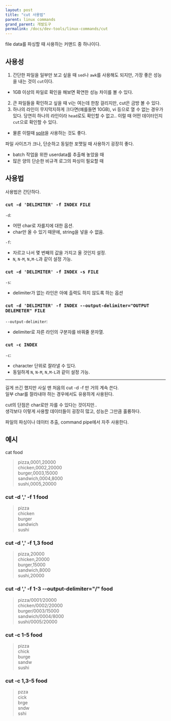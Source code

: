 ```yaml
---
layout: post
title: "cut 사용법"
parent: linux commands
grand_parent: 개발도구
permalink: /docs/dev-tools/linux-commands/cut
---
```


file data를 파싱할 때 사용하는 커맨드 중 하나이다.  

## 사용성

1. 간단한 파일을 일부만 보고 싶을 때 `sed`나 `awk`를 사용해도 되지만, 가장 좋은 성능을 내는 것이 `cut`이다.  
  - 1GB 이상의 파일로 확인을 해보면 확연한 성능 차이를 볼 수 있다.  
2. 큰 파일들을 확인하고 싶을 때 vi는 여는데 한참 걸리지만, cut은 금방 볼 수 있다.
3. 하나의 라인이 무지막지하게 크다면(예를들면 10GB), vi 등으로 열 수 없는 경우가 있다. 당연히 하나의 라인이라 `head`로도 확인할 수 없고.. 이럴 때 어떤 데이터인지 `cut`으로 확인할 수 있다.
  - 물론 이럴때 [split](https://meansoup.github.io/2021/04/07/split/)을 사용하는 것도 좋다.

파일 사이즈가 크나, 단순하고 동일한 포맷일 때 사용하기 굉장히 좋다.
- batch 작업을 위한 userdata를 추출해 놓았을 때
- 많은 양의 단순한 비규격 로그의 파싱이 필요할 때

## 사용법

사용법은 간단하다.

### `cut -d 'DELIMITER' -f INDEX FILE`

`-d`:  
- 어떤 char로 자를지에 대한 옵션.
- char만 올 수 있기 때문에, string을 넣을 수 없음.

`-f`:  
- 자르고 나서 몇 번째의 값을 가지고 올 것인지 설정.
- `N`, `N-M`, `N,M-L`과 같이 설정 가능.

### `cut -d 'DELIMITER' -f INDEX -s FILE`

`-s`:
- delimiter가 없는 라인은 아예 출력도 하지 않도록 하는 옵션

### `cut -d 'DELIMITER' -f INDEX --output-delimiter="OUTPUT DELEMETER" FILE`

`--output-delimiter`:  
- delimiter로 자른 라인의 구분자를 바꿔줄 문자열.

### `cut -c INDEX`

`-c`:
- character 단위로 잘라낼 수 있다.  
- 동일하게 `N`, `N-M`, `N,M-L`과 같이 설정 가능.


---

길게 쓰긴 했지만 사실 맨 처음의 cut -d -f 만 거의 계속 쓴다.  
일부 char를 잘라내야 하는 경우에서도 유용하게 사용된다.

cut의 단점은 char로만 자를 수 있다는 것이지만..  
생각보다 이렇게 사용할 데이터들이 굉장히 많고, 성능은 그만큼 훌륭하다.

파일의 파싱이나 데이터 추출, command pipe에서 자주 사용한다.

## 예시

cat food

> pizza,0001,20000  
> chicken,0002,20000  
> burger,0003,15000  
> sandwich,0004,8000  
> sushi,0005,20000  

### cut -d ',' -f 1 food

> pizza  
> chicken  
> burger  
> sandwich  
> sushi  

### cut -d ',' -f 1,3 food

> pizza,20000  
> chicken,20000  
> burger,15000  
> sandwich,8000  
> sushi,20000  

### cut -d ',' -f 1-3 --output-delimiter="/" food

> pizza/0001/20000  
> chicken/0002/20000  
> burger/0003/15000  
> sandwich/0004/8000  
> sushi/0005/20000  

### cut -c 1-5 food

> pizza  
> chick  
> burge  
> sandw  
> sushi  

### cut -c 1,3-5 food

> pzza  
> cick  
> brge  
> sndw  
> sshi  